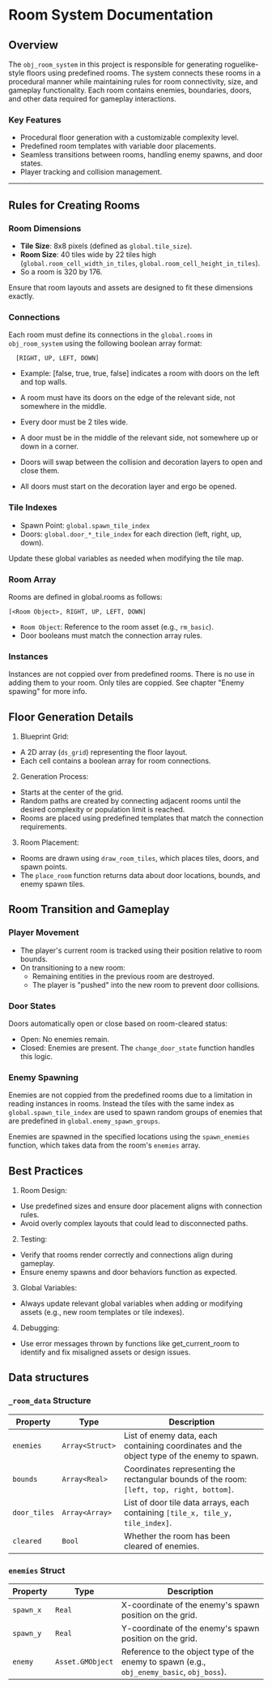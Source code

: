 # Room System Documentation

## Overview

The `obj_room_system` in this project is responsible for generating roguelike-style floors using predefined rooms. The system connects these rooms in a procedural manner while maintaining rules for room connectivity, size, and gameplay functionality. Each room contains enemies, boundaries, doors, and other data required for gameplay interactions.

### Key Features
- Procedural floor generation with a customizable complexity level.
- Predefined room templates with variable door placements.
- Seamless transitions between rooms, handling enemy spawns, and door states.
- Player tracking and collision management.

---

## Rules for Creating Rooms

### Room Dimensions
- **Tile Size**: 8x8 pixels (defined as `global.tile_size`).
- **Room Size**: 40 tiles wide by 22 tiles high (`global.room_cell_width_in_tiles`, `global.room_cell_height_in_tiles`).
- So a room is 320 by 176.

Ensure that room layouts and assets are designed to fit these dimensions exactly.

### Connections
Each room must define its connections in the `global.rooms` in `obj_room_system` using the following boolean array format:
```gml
  [RIGHT, UP, LEFT, DOWN]
```
- Example: [false, true, true, false] indicates a room with doors on the left and top walls.  

- A room must have its doors on the edge of the relevant side, not somewhere in the middle.
- Every door must be 2 tiles wide.
- A door must be in the middle of the relevant side, not somewhere up or down in a corner.

- Doors will swap between the collision and decoration layers to open and close them.
- All doors must start on the decoration layer and ergo be opened.

### Tile Indexes

- Spawn Point: `global.spawn_tile_index`
- Doors: `global.door_*_tile_index` for each direction (left, right, up, down).

Update these global variables as needed when modifying the tile map.
### Room Array

Rooms are defined in global.rooms as follows:
```gml
[<Room Object>, RIGHT, UP, LEFT, DOWN]
```
- `Room Object`: Reference to the room asset (e.g., `rm_basic`).
- Door booleans must match the connection array rules.

### Instances
Instances are not coppied over from predefined rooms. There is no use in adding them to your room. Only tiles are coppied. See chapter "Enemy spawing" for more info.

## Floor Generation Details

1. Blueprint Grid:
  - A 2D array (`ds_grid`) representing the floor layout.
  - Each cell contains a boolean array for room connections.

2. Generation Process:
  - Starts at the center of the grid.
  - Random paths are created by connecting adjacent rooms until the desired complexity or population limit is reached.
  - Rooms are placed using predefined templates that match the connection requirements.

3. Room Placement:
  - Rooms are drawn using `draw_room_tiles`, which places tiles, doors, and spawn points.
  - The `place_room` function returns data about door locations, bounds, and enemy spawn tiles.

## Room Transition and Gameplay
### Player Movement

- The player's current room is tracked using their position relative to room bounds.
- On transitioning to a new room:
  - Remaining entities in the previous room are destroyed.
  - The player is "pushed" into the new room to prevent door collisions.

### Door States

Doors automatically open or close based on room-cleared status:
- Open: No enemies remain.
- Closed: Enemies are present.
The `change_door_state` function handles this logic.

### Enemy Spawning
Enemies are not coppied from the predefined rooms due to a limitation in reading instances in rooms. Instead the tiles with the same index as `global.spawn_tile_index` are used to spawn
random groups of enemies that are predefined in `global.enemy_spawn_groups`.  

Enemies are spawned in the specified locations using the `spawn_enemies` function, which takes data from the room's `enemies` array.

## Best Practices

1. Room Design:
  - Use predefined sizes and ensure door placement aligns with connection rules.
  - Avoid overly complex layouts that could lead to disconnected paths.

2. Testing:
  - Verify that rooms render correctly and connections align during gameplay.
  - Ensure enemy spawns and door behaviors function as expected.

3. Global Variables:
  - Always update relevant global variables when adding or modifying assets (e.g., new room templates or tile indexes).

4. Debugging:
  - Use error messages thrown by functions like get_current_room to identify and fix misaligned assets or design issues.

## Data structures
### `_room_data` Structure

| **Property**   | **Type**           | **Description**                                                                                  |
|-----------------|--------------------|--------------------------------------------------------------------------------------------------|
| `enemies`       | `Array<Struct>`    | List of enemy data, each containing coordinates and the object type of the enemy to spawn.       |
| `bounds`        | `Array<Real>`      | Coordinates representing the rectangular bounds of the room: `[left, top, right, bottom]`.       |
| `door_tiles`    | `Array<Array>`     | List of door tile data arrays, each containing `[tile_x, tile_y, tile_index]`.                   |
| `cleared`       | `Bool`             | Whether the room has been cleared of enemies.                                                    |

### `enemies` Struct

| **Property** | **Type**           | **Description**                                                                 |
|--------------|--------------------|---------------------------------------------------------------------------------|
| `spawn_x`    | `Real`             | X-coordinate of the enemy's spawn position on the grid.                         |
| `spawn_y`    | `Real`             | Y-coordinate of the enemy's spawn position on the grid.                         |
| `enemy`      | `Asset.GMObject`   | Reference to the object type of the enemy to spawn (e.g., `obj_enemy_basic`, `obj_boss`). |

